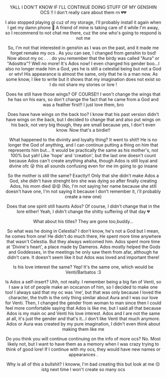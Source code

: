 <p align="center">
YALL I DON'T KNOW IF I'LL CONTINUE DOING STUFF OF MY GENSHIN OCS !! I don't really care about them rn 💔💔 
</p>

<p align="center">
I also stopped playing gi cuz of my storage, I'll probably install it again when I get my damn phone 🙏 A friend of mine is taking care of it while I'm away, so I recommend to not chat me there, cuz the one who's going to respond is not me 
</p>

<p align="center">
So, I'm not that interested in genshin as I was on the past, and it made me forget remake my ocs . As you can see, I changed from genshin to bsd! Now about my oc . . . do you remember that the birdy was called "Aura" or "Adosttra"? Well no more! It's Ados now! I even changed his gender boo...I also no longer made him a God, yes he is still a celestial being but not a God or wtv! His appearance is almost the same, only that he is a man now. As some know, I like to write but it shows that my imagination does not exist so I do not share my stories or lore !
</p>

<p align="center">
Does he still have those wings? OF COURSE!! I won't change the wings that he has on his ears, so don't change the fact that he came from a God and was a feather first!! I just love them, bro
</p>

<p align="center">
Does have have wings on the back too? I know that his past version didn't have wings on the back, but I decided to change that and also put wings on his back, not very big though, they are small because yes, I don't even know. Now that's a birdie!!
</p>

<p align="center">
What happened to the divinity and loyalty thing? It went to shit!! He is no longer the God of anything, and I can continue putting a thing on him that represents him but... It would be practically the same as his mother's, not 100% but yah! Like 'hope' and 'creation', but the last one doesn't count because Ados can't create anything ahaha, though Ados is still loyal and divine ofc 😜 this all sounds confusing even for me im going to go insane
</p>

<p align="center">
So the mother is still the same? Exactly!! Only that she didn't make Ados a God, she didn't have strenght bro she was dying so after finally creating Ados, his mom died 😝😝 (No, I'm not saying her name because she still doesn't have one, I'm not saying it because I don't remember it, i'll probably create a new one)
</p>

<p align="center">
Does that one spirit still haunts Ados? Of course, I didn't change that in the lore either! Yeah, I didn't change the shitty suffering of that day 💔
</p>

<p align="center">
What about his titles? They are gone too,buddy...
</p>

<p align="center">
So what was he doing in Celestia? I don't know, he's not a God but I mean, he comes from one! He didn't do much there, He spent more time anywhere that wasn't Celestia. But they always welcomed him. Ados spent more time at 'Divine's heart', a place made by Dameros. Ados mostly helped the Gods and Goddesses, in the meetings he only saw them from afar, although he didn't care. It doesn't seem like it but Ados was loved and important there!
</p>

<p align="center">
Is his love interest the same? Yep! It's the same one, which would be Venti/Barbatos :3
</p>

<p align="center">
Is Ados a self-insert? Uhh, not really. I remember being a big fan of Venti, so I saw a lot of people make an ocxcanon of him, so I decided to make one too! I always said that my oc was 'me', but that was only because I loved the character, the truth is the only thing similar about Aura and I was our love for Venti. Then, I changed the gender from woman to man since then I could feel more comfortable saying that Ados is like me, but I said all that because Ados is my main oc and Venti his love interest. Ados and I are not the same at all, it's just the gender and that's it...I don't like Venti that much anymore. Ados or Aura was created by my pure imagination, I didn't even think about making them like me
</p>

<p align="center">
Do you think you will continue continuing on the info of more ocs? No. Most likely not, but I want to have them as a memory when I was crazy trying to think of good lore! If I continue with my ocs, they would have new names or appearances . 

<p align="center">
Why is all of this a bullshit? I knoww, I'm bad creating this but look at me 😔 istg next time I won't create so many ocs

